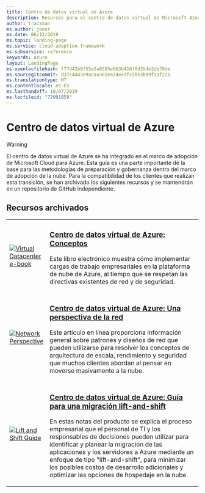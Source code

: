 ```yaml
---
title: Centro de datos virtual de Azure
description: Recursos para el centro de datos virtual de Microsoft Azure
author: tracsman
ms.author: jonor
ms.date: 06/12/2019
ms.topic: landing-page
ms.service: cloud-adoption-framework
ms.subservice: reference
keywords: Azure
layout: LandingPage
ms.openlocfilehash: f77d42b9f55e5a8585e663b416f0d354e2de78de
ms.sourcegitcommit: d37c4443e9acaa381ea74ee3fc50e3b99f13f22a
ms.translationtype: HT
ms.contentlocale: es-ES
ms.lasthandoff: 10/07/2019
ms.locfileid: "72001859"
---
```

# <a name="azure-virtual-datacenter"></a>Centro de datos virtual de Azure

> [!WARNING]
> El centro de datos virtual de Azure se ha integrado en el marco de adopción de Microsoft Cloud para Azure. Esta guía es una parte importante de la base para las metodologías de preparación y gobernanza dentro del marco de adopción de la nube. Para la compatibilidad de los clientes que realizan esta transición, se han archivado los siguientes recursos y se mantendrán en un repositorio de GitHub independiente.

## <a name="archived-resources"></a>Recursos archivados

<!-- markdownlint-disable MD033 -->

<table>
<tr>
    <td style="width: 64px; vertical-align: middle;"><a href="https://raw.githubusercontent.com/microsoft/CloudAdoptionFramework/master/archive/vdc/Azure_Virtual_Datacenter.pdf"><img src="../_images/vdc/virtual-datacenter.svg" alt="Virtual Datacenter e-book" /></a></td>
    <td>
        <h3><a href="https://raw.githubusercontent.com/microsoft/CloudAdoptionFramework/master/archive/vdc/Azure_Virtual_Datacenter.pdf">Centro de datos virtual de Azure: Conceptos</a></h3>
        <p>Este libro electrónico muestra cómo implementar cargas de trabajo empresariales en la plataforma de nube de Azure, al tiempo que se respetan las directivas existentes de red y de seguridad.</p>
    </td>
</tr>
<tr>
    <td style="width: 64px; vertical-align: middle;"><a href="./networking-vdc.md"><img src="../_images/vdc/vdc-network.png" alt="Network Perspective" /></a></td>
    <td>
        <h3><a href="./networking-vdc.md">Centro de datos virtual de Azure: Una perspectiva de la red</a></h3>
        <p>Este artículo en línea proporciona información general sobre patrones y diseños de red que pueden utilizarse para resolver los conceptos de arquitectura de escala, rendimiento y seguridad que muchos clientes abordan al pensar en moverse masivamente a la nube.</p>
    </td>
</tr>
<tr>
    <td style="width: 64px; vertical-align: middle;"><a href="https://raw.githubusercontent.com/microsoft/CloudAdoptionFramework/master/archive/vdc/Azure_Virtual_Datacenter_Lift_and_Shift_Guide.pdf"><img src="../_images/vdc/vdc-lift-and-shift.png" alt="Lift and Shift Guide" /></a></td>
    <td>
        <h3><a href="https://raw.githubusercontent.com/microsoft/CloudAdoptionFramework/master/archive/vdc/Azure_Virtual_Datacenter_Lift_and_Shift_Guide.pdf">Centro de datos virtual de Azure: Guía para una migración lift-and-shift</a></h3>
        <p>En estas notas del producto se explica el proceso empresarial que el personal de TI y los responsables de decisiones pueden utilizar para identificar y planear la migración de las aplicaciones y los servidores a Azure mediante un enfoque de tipo "lift-and-shift", para minimizar los posibles costos de desarrollo adicionales y optimizar las opciones de hospedaje en la nube.</p>
    </td>
</tr>
</table>

<!-- markdownlint-enable MD033 -->

